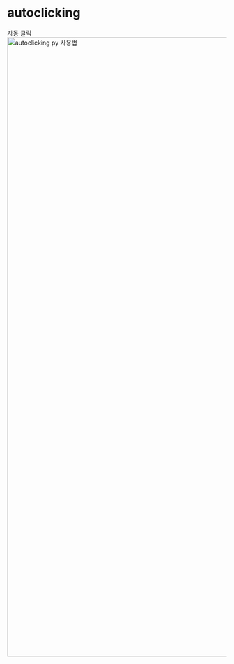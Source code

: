 # autoclicking

자동 클릭 
<img width="1421" alt="autoclicking py 사용법" src="https://user-images.githubusercontent.com/62700997/216780876-46810243-c4f9-4045-abaa-194607b0173d.PNG">
